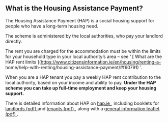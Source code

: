 ##  What is the Housing Assistance Payment?

The Housing Assistance Payment (HAP) is a social housing support for people
who have a long-term housing need.

The scheme is administered by the local authorities, who pay your landlord
directly.

The rent you are charged for the accommodation must be within the limits for
your household type in your local authority’s area – see ‘ [ What are the HAP
rent limits ](https://www.citizensinformation.ie/en/housing/renting-a-
home/help-with-renting/housing-assistance-payment/#f60791) ’.

When you are a HAP tenant you pay a weekly HAP rent contribution to the local
authority, based on your income and ability to pay. **Under the HAP scheme you
can take up full-time employment and keep your housing support.**

There is detailed information about HAP on [ hap.ie ](http://hap.ie/) ,
including booklets for [ landlords (pdf)
](http://hap.ie/uploads/files/pdf/landlord-booklet-english.pdf) and [ tenants
(pdf) ](http://hap.ie/uploads/files/pdf/tenants-booklet-english.pdf) , along
with a [ general information leaflet (pdf)
](http://hap.ie/uploads/files/pdf/hap-info-leaflet-english.pdf) .
